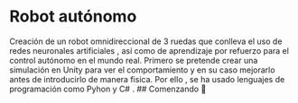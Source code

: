 # Robot autónomo  
Creación de un robot omnidireccional de 3 ruedas que conlleva el uso de redes neuronales artificiales , así como de aprendizaje por refuerzo para el control autónomo en el mundo real.  Primero se pretende crear una simulación en Unity para ver el comportamiento y en su caso mejorarlo antes de introducirlo de manera fisica. Por ello , se ha usado lenguajes de programación como Pyhon y C# .  ## Comenzando 🚀
